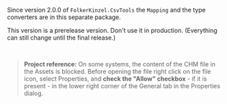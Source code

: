 Since version 2.0.0 of `FolkerKinzel.CsvTools`  the `Mapping` and the type converters 
are in this separate package.

This version is a prerelease version. Don't use it in production. (Everything can still change 
until the final release.)

&nbsp;
>**Project reference:** On some systems, the content of the CHM file in the Assets is blocked. Before opening the file right click on the file icon, select Properties, and **check the "Allow" checkbox** - if it is present - in the lower right corner of the General tab in the Properties dialog.
